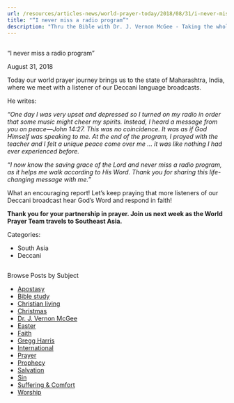 ```yaml
---
url: /resources/articles-news/world-prayer-today/2018/08/31/i-never-miss-a-radio-program
title: "“I never miss a radio program”"
description: "Thru the Bible with Dr. J. Vernon McGee - Taking the whole Word to the whole world"
---
```







## 
 “I never miss a radio program”


August 31, 2018
![]()




Today our world prayer journey brings us to the state of Maharashtra, India, where we meet with a listener of our Deccani language broadcasts. 


He writes:


*“One day I was very upset and depressed so I turned on my radio in order that some music might cheer my spirits. Instead, I heard a message from you on peace—John 14:27. This was no coincidence. It was as if God Himself was speaking to me. At the end of the program, I prayed with the teacher and I felt a unique peace come over me … it was like nothing I had ever experienced before.* 


*“I now know the saving grace of the Lord and never miss a radio program, as it helps me walk according to His Word. Thank you for sharing this life-changing message with me.”*


What an encouraging report! Let’s keep praying that more listeners of our Deccani broadcast hear God’s Word and respond in faith! 


**Thank you for your partnership in prayer. Join us next week as the World Prayer Team travels to Southeast Asia.**



Categories: 


* South Asia
* Deccani









## 
 Browse Posts by Subject


* [Apostasy](/resources/articles-news/-in-tags/tags/Apostasy)
* [Bible study](/resources/articles-news/-in-tags/tags/Bible-study)
* [Christian living](/resources/articles-news/-in-tags/tags/Christian-living)
* [Christmas](/resources/articles-news/-in-tags/tags/Christmas)
* [Dr. J. Vernon McGee](/resources/articles-news/-in-tags/tags/Dr-J-Vernon-McGee)
* [Easter](/resources/articles-news/-in-tags/tags/easter)
* [Faith](/resources/articles-news/-in-tags/tags/Faith)
* [Gregg Harris](/resources/articles-news/-in-tags/tags/Gregg-Harris)
* [International](/resources/articles-news/-in-tags/tags/International)
* [Prayer](/resources/articles-news/-in-tags/tags/prayer)
* [Prophecy](/resources/articles-news/-in-tags/tags/Prophecy)
* [Salvation](/resources/articles-news/-in-tags/tags/Salvation)
* [Sin](/resources/articles-news/-in-tags/tags/sin)
* [Suffering & Comfort](/resources/articles-news/-in-tags/tags/Suffering-Comfort)
* [Worship](/resources/articles-news/-in-tags/tags/worship)






